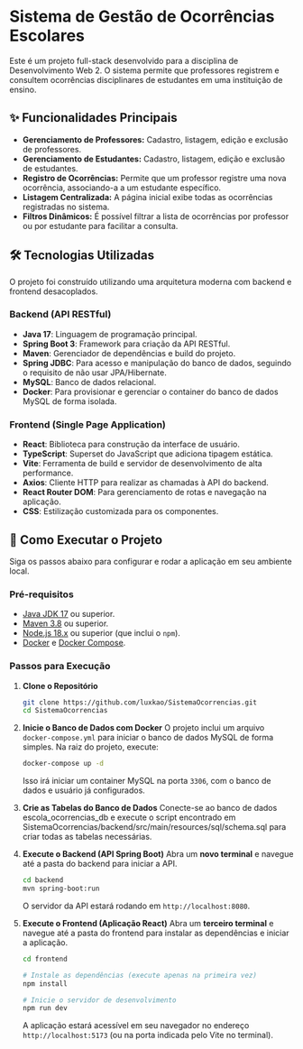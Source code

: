 # Sistema de Gestão de Ocorrências Escolares

Este é um projeto full-stack desenvolvido para a disciplina de Desenvolvimento Web 2. O sistema permite que professores registrem e consultem ocorrências disciplinares de estudantes em uma instituição de ensino.

## ✨ Funcionalidades Principais

- **Gerenciamento de Professores:** Cadastro, listagem, edição e exclusão de professores.
- **Gerenciamento de Estudantes:** Cadastro, listagem, edição e exclusão de estudantes.
- **Registro de Ocorrências:** Permite que um professor registre uma nova ocorrência, associando-a a um estudante específico.
- **Listagem Centralizada:** A página inicial exibe todas as ocorrências registradas no sistema.
- **Filtros Dinâmicos:** É possível filtrar a lista de ocorrências por professor ou por estudante para facilitar a consulta.

## 🛠️ Tecnologias Utilizadas

O projeto foi construído utilizando uma arquitetura moderna com backend e frontend desacoplados.

### **Backend (API RESTful)**

- **Java 17**: Linguagem de programação principal.
- **Spring Boot 3**: Framework para criação da API RESTful.
- **Maven**: Gerenciador de dependências e build do projeto.
- **Spring JDBC**: Para acesso e manipulação do banco de dados, seguindo o requisito de não usar JPA/Hibernate.
- **MySQL**: Banco de dados relacional.
- **Docker**: Para provisionar e gerenciar o container do banco de dados MySQL de forma isolada.

### **Frontend (Single Page Application)**

- **React**: Biblioteca para construção da interface de usuário.
- **TypeScript**: Superset do JavaScript que adiciona tipagem estática.
- **Vite**: Ferramenta de build e servidor de desenvolvimento de alta performance.
- **Axios**: Cliente HTTP para realizar as chamadas à API do backend.
- **React Router DOM**: Para gerenciamento de rotas e navegação na aplicação.
- **CSS**: Estilização customizada para os componentes.

## 🚀 Como Executar o Projeto

Siga os passos abaixo para configurar e rodar a aplicação em seu ambiente local.

### **Pré-requisitos**

- [Java JDK 17](https://www.oracle.com/java/technologies/javase/jdk17-archive-downloads.html) ou superior.
- [Maven 3.8](https://maven.apache.org/download.cgi) ou superior.
- [Node.js 18.x](https://nodejs.org/) ou superior (que inclui o `npm`).
- [Docker](https://www.docker.com/products/docker-desktop/) e [Docker Compose](https://docs.docker.com/compose/install/).

### **Passos para Execução**

1.  **Clone o Repositório**
    ```bash
    git clone https://github.com/luxkao/SistemaOcorrencias.git
    cd SistemaOcorrencias
    ```

2.  **Inicie o Banco de Dados com Docker**
    O projeto inclui um arquivo `docker-compose.yml` para iniciar o banco de dados MySQL de forma simples. Na raiz do projeto, execute:
    ```bash
    docker-compose up -d
    ```
    Isso irá iniciar um container MySQL na porta `3306`, com o banco de dados e usuário já configurados.

3. **Crie as Tabelas do Banco de Dados**
   Conecte-se ao banco de dados escola_ocorrencias_db e execute o script encontrado em SistemaOcorrencias/backend/src/main/resources/sql/schema.sql para criar todas as tabelas necessárias.

4.  **Execute o Backend (API Spring Boot)**
    Abra um **novo terminal** e navegue até a pasta do backend para iniciar a API.
    ```bash
    cd backend
    mvn spring-boot:run
    ```
    O servidor da API estará rodando em `http://localhost:8080`.

5.  **Execute o Frontend (Aplicação React)**
    Abra um **terceiro terminal** e navegue até a pasta do frontend para instalar as dependências e iniciar a aplicação.
    ```bash
    cd frontend

    # Instale as dependências (execute apenas na primeira vez)
    npm install

    # Inicie o servidor de desenvolvimento
    npm run dev
    ```
    A aplicação estará acessível em seu navegador no endereço `http://localhost:5173` (ou na porta indicada pelo Vite no terminal).

